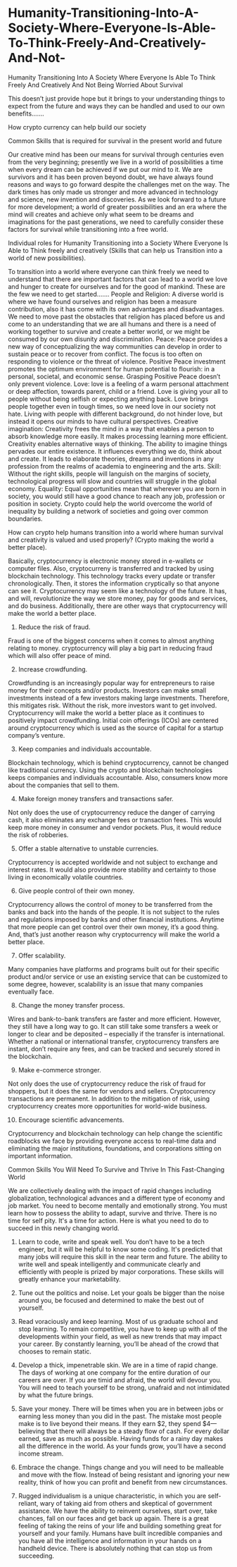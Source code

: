 # Humanity-Transitioning-Into-A-Society-Where-Everyone-Is-Able-To-Think-Freely-And-Creatively-And-Not-
Humanity Transitioning Into A Society Where Everyone Is Able To Think Freely And Creatively And Not Being Worried About Survival







This doesn’t just provide hope but it brings to your understanding things to expect from the future and ways they can be handled and used to our own benefits…….

How crypto currency can help build our society

Common Skills that is required for survival in the present world and future

Our creative mind has been our means for survival through centuries even from the very beginning; presently we live in a world of possibilities a time when every dream can be achieved if we put our mind to it. We are survivors and it has been proven beyond doubt, we have always found reasons and ways to go forward despite the challenges met on the way. The dark times has only made us stronger and more advanced in technology and science, new invention and discoveries. As we look forward to a future for more development; a world of greater possibilities and an era where the mind will creates and achieve only what seem to be dreams and imaginations for the past generations, we need to carefully consider these factors for survival while transitioning into a free world.

Individual roles for Humanity Transitioning into a Society Where Everyone Is Able to Think freely and creatively   (Skills that can help us Transition into a world of new possibilities).

To transition into a world where everyone can think freely we need to understand that there are important factors that can lead to a world we love and hunger to create for ourselves and for the good of mankind. These are the few we need to get started…….
People and Religion:  A diverse world is where we have found ourselves and religion has been a measure contribution, also it has come with its own advantages and disadvantages. We need to move past the obstacles that religion has placed before us and come to an understanding that we are all humans and there is a need of working together to survive and create a better world, or we might be consumed by our own disunity and discrimination.
Peace:    Peace provides a new way of conceptualizing the way communities can develop in order to sustain peace or to recover from conflict. The focus is too often on responding to violence or the threat of violence. Positive Peace investment promotes the optimum environment for human potential to flourish: in a personal, societal, and economic sense. Grasping Positive Peace doesn’t only prevent violence.
Love:    love is a feeling of a warm personal attachment or deep affection, towards parent, child or a friend. Love is giving your all to people without being selfish or expecting anything back. Love brings people together even in tough times, so we need love in our society not hate. Living with people with different background, do not hinder love, but instead it opens our minds to have cultural perspectives.
Creative imagination: Creativity frees the mind in a way that enables a person to absorb knowledge more easily. It makes processing learning more efficient. Creativity enables alternative ways of thinking. The ability to imagine things pervades our entire existence. It influences everything we do, think about and create. It leads to elaborate theories, dreams and inventions in any profession from the realms of academia to engineering and the arts.
Skill:   Without the right skills, people will languish on the margins of society, technological progress will slow and countries will struggle in the global economy.
Equality:  Equal opportunities mean that wherever you are born in society, you would still have a good chance to reach any job, profession or position in society. Crypto could help the world overcome the world of inequality by building a network of societies and going over  common boundaries. 

How can crypto help humans transition into a world where human survival and creativity is valued and used properly? (Crypto making the world a better place).

Basically, cryptocurrency is electronic money stored in e-wallets or computer files. Also, cryptocurreny is transferred and tracked by using blockchain technology. This technology tracks every update or transfer chronologically. Then, it stores the information cryptically so that anyone can see it. Cryptocurrency may seem like a technology of the future. It has, and will, revolutionize the way we store money, pay for goods and services, and do business. Additionally, there are other ways that cryptocurrency will make the world a better place.

1.	Reduce the risk of fraud.

Fraud is one of the biggest concerns when it comes to almost anything relating to money. cryptocurrency will play a big part in reducing fraud which will also offer peace of mind.

2.	Increase crowdfunding.

Crowdfunding is an increasingly popular way for entrepreneurs to raise money for their concepts and/or products. Investors can make small investments instead of a few investors making large investments. Therefore, this mitigates risk. Without the risk, more investors want to get involved. Cryptocurrency will make the world a better place as it continues to positively impact crowdfunding. Initial coin offerings (ICOs) are centered around cryptocurrency which is used as the source of capital for a startup company’s venture.

3. Keep companies and individuals accountable.

Blockchain technology, which is behind cryptocurrency, cannot be changed like traditional currency. Using the crypto and blockchain technologies keeps companies and individuals accountable. Also, consumers know more about the companies that sell to them.

4. Make foreign money transfers and transactions safer.

Not only does the use of cryptocurrency reduce the danger of carrying cash, it also eliminates any exchange fees or transaction fees. This would keep more money in consumer and vendor pockets. Plus, it would reduce the risk of robberies.

5. Offer a stable alternative to unstable currencies.

Cryptocurrency is accepted worldwide and not subject to exchange and interest rates. It would also provide more stability and certainty to those living in economically volatile countries.

6. Give people control of their own money.

Cryptocurrency allows the control of money to be transferred from the banks and back into the hands of the people. It is not subject to the rules and regulations imposed by banks and other financial institutions. Anytime that more people can get control over their own money, it’s a good thing. And, that’s just another reason why cryptocurrency will make the world a better place.

7. Offer scalability.

Many companies have platforms and programs built out for their specific product and/or service or use an existing service that can be customized to some degree, however, scalability is an issue that many companies eventually face.

8.	Change the money transfer process.

Wires and bank-to-bank transfers are faster and more efficient. However, they still have a long way to go. It can still take some transfers a week or longer to clear and be deposited – especially if the transfer is international. Whether a national or international transfer, cryptocurrency transfers are instant, don’t require any fees, and can be tracked and securely stored in the blockchain.

9.	Make e-commerce stronger.

Not only does the use of cryptocurrency reduce the risk of fraud for shoppers, but it does the same for vendors and sellers. Cryptocurrency transactions are permanent. In addition to the mitigation of risk, using cryptocurrency creates more opportunities for world-wide business.

10.	Encourage scientific advancements.

Cryptocurrency and blockchain technology can help change the scientific roadblocks we face by providing everyone access to real-time data and eliminating the major institutions, foundations, and corporations sitting on important information.

Common Skills You Will Need To Survive and Thrive In This Fast-Changing World

We are collectively dealing with the impact of rapid changes including globalization, technological advances and a different type of economy and job market. You need to become mentally and emotionally strong. You must learn how to possess the ability to adapt, survive and thrive. There is no time for self pity. It's a time for action. Here is what you need to do to succeed in this newly changing world.

1.	Learn to code, write and speak well. You don’t have to be a tech engineer, but it will be helpful to know some coding. It's predicted that many jobs will require this skill in the near term and future. The ability to write well and speak intelligently and communicate clearly and efficiently with people is prized by major corporations. These skills will greatly enhance your marketability.


2.	Tune out the politics and noise.  Let your goals be bigger than the noise around you, be focused and determined to make the best out of yourself.

3.	Read voraciously and keep learning. Most of us graduate school and stop learning. To remain competitive, you have to keep up with all of the developments within your field, as well as new trends that may impact your career. By constantly learning, you’ll be ahead of the crowd that chooses to remain static.

4.	Develop a thick, impenetrable skin. We are in a time of rapid change. The days of working at one company for the entire duration of our careers are over. If you are timid and afraid, the world will devour you. You will need to teach yourself to be strong, unafraid and not intimidated by what the future brings.


5.	Save your money. There will be times when you are in between jobs or earning less money than you did in the past. The mistake most people make is to live beyond their means. If they earn $2, they spend $4—believing that there will always be a steady flow of cash. For every dollar earned, save as much as possible. Having funds for a rainy day makes all the difference in the world. As your funds grow, you’ll have a second income stream. 

6.	Embrace the change. Things change and you will need to be malleable and move with the flow. Instead of being resistant and ignoring your new reality, think of how you can profit and benefit from new circumstances.

7.	Rugged individualism is a unique characteristic, in which you are self-reliant, wary of taking aid from others and skeptical of government assistance. We have the ability to reinvent ourselves, start over, take chances, fall on our faces and get back up again. There is a great feeling of taking the reins of your life and building something great for yourself and your family. Humans have built incredible companies and you have all the intelligence and information in your hands on a handheld device. There is absolutely nothing that can stop us from succeeding.



